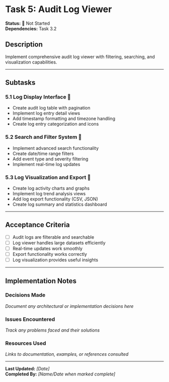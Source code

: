 # Task 5: Audit Log Viewer

**Status:** 🔴 Not Started  
**Dependencies:** Task 3.2  

## Description
Implement comprehensive audit log viewer with filtering, searching, and visualization capabilities.

---

## Subtasks

### 5.1 Log Display Interface 🔴
- Create audit log table with pagination
- Implement log entry detail views
- Add timestamp formatting and timezone handling
- Create log entry categorization and icons

### 5.2 Search and Filter System 🔴
- Implement advanced search functionality
- Create date/time range filters
- Add event type and severity filtering
- Implement real-time log updates

### 5.3 Log Visualization and Export 🔴
- Create log activity charts and graphs
- Implement log trend analysis views
- Add log export functionality (CSV, JSON)
- Create log summary and statistics dashboard

---

## Acceptance Criteria
- [ ] Audit logs are filterable and searchable
- [ ] Log viewer handles large datasets efficiently
- [ ] Real-time updates work smoothly
- [ ] Export functionality works correctly
- [ ] Log visualization provides useful insights

---

## Implementation Notes

### Decisions Made
_Document any architectural or implementation decisions here_

### Issues Encountered  
_Track any problems faced and their solutions_

### Resources Used
_Links to documentation, examples, or references consulted_

---

**Last Updated:** _[Date]_  
**Completed By:** _[Name/Date when marked complete]_ 